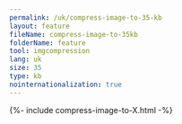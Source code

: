 ```yaml
---
permalink: /uk/compress-image-to-35-kb
layout: feature
fileName: compress-image-to-35kb
folderName: feature
tool: imgcompression
lang: uk
size: 35
type: kb
nointernationalization: true
---
```

{%- include compress-image-to-X.html -%}       
